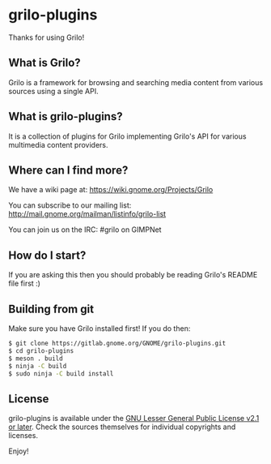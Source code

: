 # grilo-plugins
Thanks for using Grilo!

## What is Grilo?
Grilo is a framework for browsing and searching media content from various
sources using a single API.

## What is grilo-plugins?
It is a collection of plugins for Grilo implementing Grilo's API for various
multimedia content providers.

## Where can I find more?
We have a wiki page at: <https://wiki.gnome.org/Projects/Grilo>

You can subscribe to our mailing list: <http://mail.gnome.org/mailman/listinfo/grilo-list>

You can join us on the IRC: #grilo on GIMPNet

## How do I start?
If you are asking this then you should probably be reading Grilo's README
file first :)

## Building from git
Make sure you have Grilo installed first! If you do then:

```bash
$ git clone https://gitlab.gnome.org/GNOME/grilo-plugins.git
$ cd grilo-plugins
$ meson . build
$ ninja -C build
$ sudo ninja -C build install
```

## License

grilo-plugins is available under the [GNU Lesser General Public License v2.1 or later](https://spdx.org/licenses/LGPL-2.1-or-later.html).
Check the sources themselves for individual copyrights and licenses.

Enjoy!
